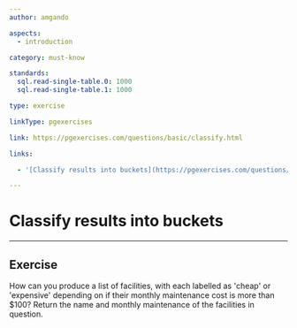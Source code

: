 ```yaml
---
author: amgando

aspects:
  - introduction

category: must-know

standards:
  sql.read-single-table.0: 1000
  sql.read-single-table.1: 1000

type: exercise

linkType: pgexercises

link: https://pgexercises.com/questions/basic/classify.html

links:

  - '[Classify results into buckets](https://pgexercises.com/questions/basic/classify.html){documentation}'

---
```


# Classify results into buckets

---
## Exercise

How can you produce a list of facilities, with each labelled as 'cheap' or 'expensive' depending on if their monthly maintenance cost is more than $100? Return the name and monthly maintenance of the facilities in question.
